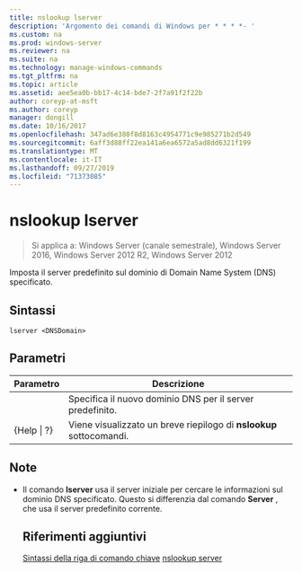 ```yaml
---
title: nslookup lserver
description: 'Argomento dei comandi di Windows per * * * *- '
ms.custom: na
ms.prod: windows-server
ms.reviewer: na
ms.suite: na
ms.technology: manage-windows-commands
ms.tgt_pltfrm: na
ms.topic: article
ms.assetid: aee5ea0b-bb17-4c14-bde7-2f7a91f2f22b
author: coreyp-at-msft
ms.author: coreyp
manager: dongill
ms.date: 10/16/2017
ms.openlocfilehash: 347ad6e380f8d8163c4954771c9e985271b2d549
ms.sourcegitcommit: 6aff3d88ff22ea141a6ea6572a5ad8dd6321f199
ms.translationtype: MT
ms.contentlocale: it-IT
ms.lasthandoff: 09/27/2019
ms.locfileid: "71373085"
---
```

# <a name="nslookup-lserver"></a>nslookup lserver

>Si applica a: Windows Server (canale semestrale), Windows Server 2016, Windows Server 2012 R2, Windows Server 2012

Imposta il server predefinito sul dominio di Domain Name System (DNS) specificato.
## <a name="syntax"></a>Sintassi
```
lserver <DNSDomain> 
```
## <a name="parameters"></a>Parametri

|    Parametro    |                      Descrizione                      |
|-----------------|-------------------------------------------------------|
|   <DNSDomain>   | Specifica il nuovo dominio DNS per il server predefinito.  |
| {Help &#124; ?} | Viene visualizzato un breve riepilogo di **nslookup** sottocomandi. |

## <a name="remarks"></a>Note
- Il comando **lserver** usa il server iniziale per cercare le informazioni sul dominio DNS specificato. Questo si differenzia dal comando **Server** , che usa il server predefinito corrente.
  ## <a name="additional-references"></a>Riferimenti aggiuntivi
  [Sintassi della riga di comando chiave](command-line-syntax-key.md)
  [nslookup server](nslookup-server.md)
